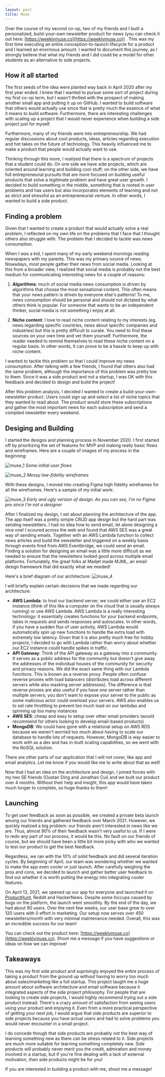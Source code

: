 ```yaml
---
layout: post
title: Muse
---
```


Over the course of my second co-op, two of my friends and I built a personalized, build-your-own newsletter product for news (you can check it out here: [https://weeklymuse.co](https://weeklymuse.co)) . This was my first time executing an entire conception-to-launch lifecycle for a product and I learned an enormous amount. I wanted to document this journey, as I strongly believe that what my friends and I did could be a model for other students as an alternative to side projects.

## How it all started

The first seeds of the idea were planted way back in April 2020 after my first year ended. I knew that I wanted to pursue some sort of project during my first co-op term, but I wasn't thrilled with the prospect of making another small app and putting it up on GitHub. I wanted to build software that others would actually use since that is pretty much the essence of what it means to build software. Furthermore, there are interesting challenges with scaling up a project that I would never experience when building a side project just for myself.

Furthermore, many of my friends were into entrepreneurship. We had regular discussions about cool products, ideas, articles regarding execution and hot takes on the future of technology. This heavily influenced me to make a product that people would actually want to use.

Thinking through this more, I realized that there is a spectrum of projects that a student could do. On one side we have side projects, which are oriented around learning and building  cool stuff; on the other side, we have full entrepreneurial pursuits that are more focused on building useful products that solve a legitimate problem and have great user growth. I decided to build something in the middle, something that is rooted in user problems and has users but also incorporates elements of learning and not as strict and stressful as an entrepreneurial venture. In other words, I wanted to build a side product. 

## Finding a problem
Given that I wanted to create a product that would actually solve a real problem, I reflected on my own life on the problems that I face that I thought others also struggle with. The problem that I decided to tackle was news consumption.

When I was a kid, I spent many of my early weekend mornings reading newspapers with my parents. This was my primary source of news. Nowadays, most people gather their news from social media. Looking at this from a broader view, I realized that social media is probably not the best medium for communicating interesting news for a couple of reasons:

1. **Algorithms**: much of social media news consumption is driven by algorithms that choose the most sensational content. This often means that your news pattern is driven by everyone else's patterns! To me, news consumption should be personal and should not dictated by what others think is popular. For someone that wants to be an independent thinker, social media is not something I enjoy at all.

2. **Niche content**: I love to read niche content relating to my interests (eg. news regarding specific countries, news about specific companies and industries) but this is pretty difficult to curate. You need to find these sources on your own time and vet them yourself. Furthermore, the reader needed to remind themselves to read these niche content on a regular basis. In other words, it can prove to be a hassle to keep up with niche content.

I wanted to tackle this problem so that I could improve my news consumption. After talking with a few friends, I found that others also had the same problem, although the importance of this problem was pretty low to them. Since it was a side product and not a startup, I was OK with this feedback and decided to design and build the project!

After this problem analysis, I decided I wanted to create a build-your-own-newsletter product. Users could sign up and select a list of niche topics that they wanted to read about. The product would store these subscriptions and gather the most important news for each subscription and send a compiled newsletter every weekend.

## Desiging and Building
I started the designs and planning process in November 2020. I first started off by prioritizing the set of features for MVP and making really basic flows and wireframes. Here are a couple of images of my process in the beginning:

![muse_1](https://aaronabraham311.github.io/public/img/muse_1.png)
*Some initial user flows*

![muse_2](https://aaronabraham311.github.io/public/img/muse_2.png)
*Messy low-fidelity wireframes*


With these designs, I moved into creating Figma high fidelity wireframes for all the wireframes. Here's a sample of my initial work: 

![muse_3](https://aaronabraham311.github.io/public/img/muse_3.png)
*Early and ugly version of design. As you can see, I'm no Figma pro since I'm not a designer*

After I finalized my design, I set about planning the architecture of the app. The app itself was a pretty simple CRUD app design but the hard part was sending newsletters. I had no idea how to send email, let alone designing a nice one! I scoured across the web and found that AWS SES was a great way of sending emails. Together with an AWS Lambda function to collect news articles and build the newsletter and triggered on a weekly basis through events fired from AWS Eventbridge, we could send an email. Finding a solution for designing an email was a little more difficult as we needed to ensure that the newsletters looked good across multiple email platforms. Fortunately, the great folks at Mailjet made MJML, an email design framework that did exactly what we needed!

Here's a brief diagram of our architecture:
![muse_4](https://aaronabraham311.github.io/public/img/muse_4.png)

I will briefly explain certain decisions that we made regarding our architecture:
- **AWS Lambda**: to host our backend server, we could either use an EC2 instance (think of this like a computer on the cloud that is usually always running) or use AWS Lambda. AWS Lambda is a really interesting technology: it essentially creates functions for your backend endpoints, takes in requests and sends responses and autoscales. In other words, if you have a sudden flux of user activity, AWS Lambda would automatically spin up new functions to handle the extra load with extremely low latency. Given that it is also pretty much free for hobby projects, I decided to go with Lambda rather than worry about whether our EC2 instance could handle spikes in traffic.
- **API Gateway**: Think of the API gateway as a gateway into a community. It serves as a public address for the community but doesn't give away the addresses of the individual houses of the community for security and privacy reasons. We did the exact same thing with our Lambda functions. This is known as a reverse proxy. People often confuse reverse proxies with load balancers (distributes load across different servers while also masking server addresses). The difference is that reverse proxies are also useful if you have one server rather than multiple servers; you don't want to expose your server to the public as some malicious actor could overload your servers. AWS also enables us to set rate throttling to prevent too much load on our lambdas and spinning up too many instances
- **AWS SES**: cheap and easy to setup over other email providers (would recommend for others looking to develop email-based products)
- **MongoDB**: We could have gone with a relational setup on AWS RDS because we weren't worried too much about having to scale our database to handle lots of requests. However, MongoDB is way easier to work with as a dev and has in-built scaling capabilities, so we went with the NoSQL solution.

There are other parts of our application that I will not cover, like app and email analytics. Let me know if you would like me to write about that as well!

Now that I had an idea on the architecture and design, I joined forces with my two SE friends (Oustan Ding and Jonathan Cui) and we built our product over 4 months. Without their help and insight, this app would have taken much longer to complete, so huge thanks to them!

## Launching
To get user feedback as soon as possible, we created a private beta launch among our friends and gathered feedback over March 2021. However, we quickly realized a big problem: our friends aren't interested in news like we are. Thus, almost 90% of their feedback wasn't very useful to us. If I were to redo any part of our process, it would be this. No fault on our friends of course, but we should have been a little bit more picky with who we wanted to test our product to get the best feedback. 

Regardless, we ran with the 10% of solid feedback and did several iteration cycles. By beginning of April, our team was wondering whether we wanted to make the app even cooler or just launch. After carefully weighing the pros and cons, we decided to launch and gather better user feedback to find out whether it is worth putting the energy into integrating cooler features.

On April 13, 2021, we opened up our app for everyone and launched it on [ProductHunt](https://www.producthunt.com/posts/muse-b0d3445e-a0b9-466f-a8ac-0cfeedd9fcaf), Reddit and HackerNews. Despite some hiccups caused by bugs on the platform, the launch went smoothly. By the end of the day, we had about 90 users. Over the next few weeks, our user base grew to over 120 users with 0 effort in marketing. Our setup now serves over 450 newsletters/month with very minimal maintenance needed. Overall, this was an incredible success for our team!

You can check out the product here: [https://weeklymuse.co](https://weeklymuse.co). Shoot me a message if you have suggestions or ideas on how we can improve!

## Takeaways
This was my first side product and suprisingly enjoyed the entire process of taking a product from the ground up without having to worry too much about sales/marketing like a full startup. This project taught me a huge amount about software architecture and email software because it integrated aspects of the side project philosophy. For people that are looking to create side projects, I would highly recommend trying out a side product instead. There's a crazy amount of satisfaction from seeing users using your product and enjoying it. Even from a more practical perspective of getting your next job, I would argue that side products are superior to side projects because you have actual users and had to solve problems you would never encounter in a small project. 

I do concede though that side products are probably not the best way of learning something new as there can be stress related to it. Side projects are much more suitable for learning something completely new. Side products will probably never merit you the credit, admiration and money involved in a startup, but if you're fine dealing with a lack of external motivation, then side products might be for you!

If you are interested in building a product with me, shoot me a message!